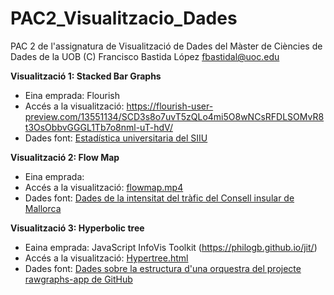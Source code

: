 # PAC2_Visualitzacio_Dades
PAC 2 de l'assignatura de Visualització de Dades del Màster de Ciències de Dades de la UOB
(C) Francisco Bastida López fbastidal@uoc.edu

**Visualització 1: Stacked Bar Graphs**

* Eina emprada: Flourish
* Accés a la visualització: https://flourish-user-preview.com/13551134/SCD3s8o7uvT5zQLo4mi5O8wNCsRFDLSOMvR8t3OsObbvGGGL1Tb7o8nml-uT-hdV/
* Dades font: [Estadística universitaria del SIIU](https://public.tableau.com/app/profile/equiposiiu/viz/Academica21_EEU/InfografiaEEU)

**Visualització 2: Flow Map**

* Eina emprada: 
* Accés a la visualització: [flowmap.mp4](flowmap.mp4)
* Dades font: [Dades de la intensitat del tràfic del Consell insular de Mallorca](https://web.conselldemallorca.cat/documents/774813/882786/mapa_2022_aforos11.jpg/6026c402-d8af-8f1f-bbd9-22a77bbdf85a?t=1682075740333)

**Visualització 3: Hyperbolic tree**

* Eaina emprada: JavaScript InfoVis Toolkit (https://philogb.github.io/jit/)
* Accés a la visualització: [Hypertree.html](Hypertree/Hypertree.html)
* Dades font: [Dades sobre la estructura d'una orquestra del projecte rawgraphs-app de GitHub](https://github.com/rawgraphs/rawgraphs-app/blob/634852687157c037ec8e1558752d77834c538461/public/sample-datasets/Treemap%20-%20Orchestra.tsv)
